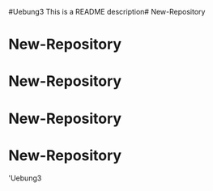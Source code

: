 #Uebung3
This is a README description# New-Repository
# New-Repository
# New-Repository
# New-Repository
# New-Repository
'Uebung3
